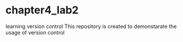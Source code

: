 # chapter4_lab2
learning version control
This repository is created to demonstarate the usage of version control